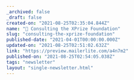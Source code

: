 ```yaml
---
_archived: false
_draft: false
created-on: "2021-08-25T02:35:04.844Z"
name: "🎁 Consulting the XPrize Foundation"
slug: "consulting-the-xprize-foundation"
published-date: "2021-04-01T00:00:00.000Z"
updated-on: "2021-08-25T02:51:02.632Z"
link: "https://preview.mailerlite.com/a4n7m2"
published-on: "2021-08-25T02:54:05.038Z"
tags: "newsletter"
layout: "single-newsletter.html"
---
```



